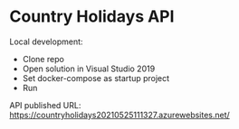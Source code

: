 # Country Holidays API

Local development:
* Clone repo
* Open solution in Visual Studio 2019
* Set docker-compose as startup project
* Run 

API published URL: https://countryholidays20210525111327.azurewebsites.net/
